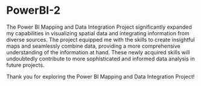 # PowerBI-2
The Power BI Mapping and Data Integration Project significantly expanded my capabilities in visualizing spatial data and integrating information from diverse sources. The project equipped me with the skills to create insightful maps and seamlessly combine data, providing a more comprehensive understanding of the information at hand. These newly acquired skills will undoubtedly contribute to more sophisticated and informed data analysis in future projects.

 Thank you for exploring the Power BI Mapping and Data Integration Project!

 
